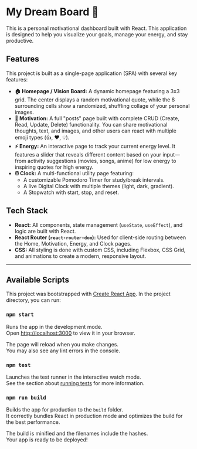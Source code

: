 # My Dream Board 🌟

This is a personal motivational dashboard built with React. This application is designed to help you visualize your goals, manage your energy, and stay productive.

## Features

This project is built as a single-page application (SPA) with several key features:

* **🏠 Homepage / Vision Board:** A dynamic homepage featuring a 3x3 grid. The center displays a random motivational quote, while the 8 surrounding cells show a randomized, shuffling collage of your personal images.
* **💪 Motivation:** A full "posts" page built with complete CRUD (Create, Read, Update, Delete) functionality. You can share motivational thoughts, text, and images, and other users can react with multiple emoji types (👍, ❤️, 💡).
* **⚡ Energy:** An interactive page to track your current energy level. It features a slider that reveals different content based on your input—from activity suggestions (movies, songs, anime) for low energy to inspiring quotes for high energy.
* **⏰ Clock:** A multi-functional utility page featuring:
    * A customizable Pomodoro Timer for study/break intervals.
    * A live Digital Clock with multiple themes (light, dark, gradient).
    * A Stopwatch with start, stop, and reset.

## Tech Stack

* **React:** All components, state management (`useState`, `useEffect`), and logic are built with React.
* **React Router (`react-router-dom`):** Used for client-side routing between the Home, Motivation, Energy, and Clock pages.
* **CSS:** All styling is done with custom CSS, including Flexbox, CSS Grid, and animations to create a modern, responsive layout.

---

## Available Scripts

This project was bootstrapped with [Create React App](https://github.com/facebook/create-react-app). In the project directory, you can run:

### `npm start`

Runs the app in the development mode.\
Open [http://localhost:3000](http://localhost:3000) to view it in your browser.

The page will reload when you make changes.\
You may also see any lint errors in the console.

### `npm test`

Launches the test runner in the interactive watch mode.\
See the section about [running tests](https://facebook.github.io/create-react-app/docs/running-tests) for more information.

### `npm run build`

Builds the app for production to the `build` folder.\
It correctly bundles React in production mode and optimizes the build for the best performance.

The build is minified and the filenames include the hashes.\
Your app is ready to be deployed!